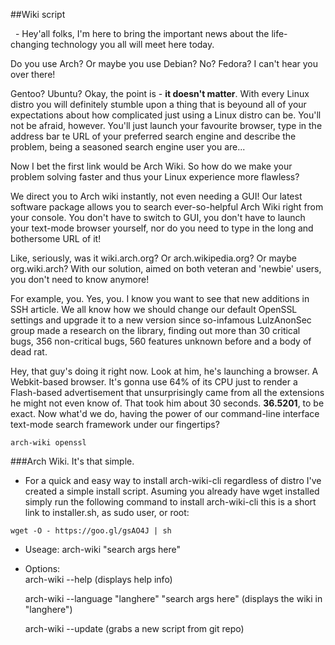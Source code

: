 ##Wiki script

  - Hey'all folks, I'm here to bring the important news about the life-changing technology you all will meet here today.

Do you use Arch? Or maybe you use Debian? No? Fedora? I can't hear you over there!

Gentoo? Ubuntu? Okay, the point is - **it doesn't matter**. With every Linux distro you will definitely stumble upon a thing that is beyound all of your expectations about how complicated just using a Linux distro can be. You'll not be afraid, however. You'll just launch your favourite browser, type in the address bar te URL of your preferred search engine and describe the problem, being a seasoned search engine user you are...

Now I bet the first link would be Arch Wiki. So how do we make your problem solving faster and thus your Linux experience more flawless?

We direct you to Arch wiki instantly, not even needing a GUI! Our latest software package allows you to search ever-so-helpful Arch Wiki right from your console. You don't have to switch to GUI, you don't have to launch your text-mode browser yourself, nor do you need to type in the long and bothersome URL of it! 

Like, seriously, was it wiki.arch.org? Or arch.wikipedia.org? Or maybe org.wiki.arch? With our solution, aimed on both veteran and 'newbie' users, you don't need to know anymore!

For example, you. Yes, you. I know you want to see that new additions in SSH article. We all know how we should change our default OpenSSL settings and upgrade it to a new version since so-infamous LulzAnonSec group made a research on the library, finding out more than 30 critical bugs, 356 non-critical bugs, 560 features unknown before and a body of dead rat.

Hey, that guy's doing it right now. Look at him, he's launching a browser. A Webkit-based browser. It's gonna use 64% of its CPU just to render a Flash-based advertisement that unsurprisingly came from all the extensions he might not even know of.
That took him about 30 seconds. **36.5201**, to be exact. Now what'd we do, having the power of our command-line interface text-mode search framework under our fingertips?

    arch-wiki openssl
    
###Arch Wiki. It's that simple.

  -  For a quick and easy way to install arch-wiki-cli regardless of distro I've created a simple install script. Asuming you already have wget installed simply run the following command to install arch-wiki-cli
      this is a short link to installer.sh, as sudo user, or root:
      
	wget -O - https://goo.gl/gsAO4J | sh

  -  Useage: 
		arch-wiki "search args here"
  
  -  Options:   
		arch-wiki --help (displays help info)
		         
        arch-wiki --language "langhere" "search args here" (displays the wiki in "langhere")
               
        arch-wiki --update (grabs a new script from git repo)